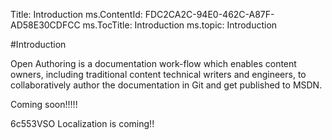 Title: Introduction
ms.ContentId: FDC2CA2C-94E0-462C-A87F-AD58E30CDFCC
ms.TocTitle: Introduction
ms.topic: Introduction

#Introduction

Open Authoring is a documentation work-flow which enables content owners, including traditional content technical writers and engineers, to collaboratively author the documentation in Git and get published to MSDN.

Coming soon!!!!!

6c553VSO Localization is coming!!


